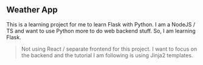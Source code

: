 ## Weather App

This is a learning project for me to learn Flask with Python. I am a NodeJS / TS and want to use Python more to do web backend stuff. So, I am learning Flask.

> Not using React / separate frontend for this project. I want to focus on the backend and the tutorial I am following is using Jinja2 templates.
